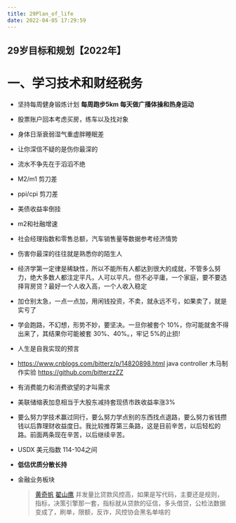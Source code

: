 ```yaml
---
title: 29Plan_of_life
date: 2022-04-05 17:29:59
---
```


 ## 29岁目标和规划【2022年】

  # 一、学习技术和财经税务

  * 坚持每周健身锻炼计划 **每周跑步5km 每天做广播体操和热身运动**

  * 股票账户回本考虑买房，练车以及找对象

  * 身体日渐衰弱湿气重虚胖睡眠差

  * 让你深信不疑的是伤你最深的

  * 流水不争先在于滔滔不绝

  * M2/m1 剪刀差

  * ppi/cpi 剪刀差 

  * 美债收益率倒挂 

  * m2和社融增速

  * 社会经理指数和零售总额，汽车销售量等数据参考经济情势

  * 伤害你最深的往往就是熟悉你的陌生人

  * 经济学第一定律是稀缺性，所以不能所有人都达到很大的成就，不管多么努力，绝大多数人都注定平凡，人可以平凡，但不必平庸，一个家庭，要不要选择背房贷？最好一个人收入高，一个人收入稳定

  * 加仓别太急，一点一点加，用闲钱投资，不卖，就永远不亏，如果卖了，就是实亏了

  * 学会跑路，不幻想，形势不妙，要坚决。一旦你被套个 10%，你可能就舍不得出来了，其结果你可能被套 30%、40%。，牢记 5%的止损!

  * 人生是自我实现的预言

  * https://www.cnblogs.com/bitterz/p/14820898.html java controller 木马制作实验 https://github.com/bitterzzZZ

  * 有消费能力和消费欲望的才叫需求

  * 美联储缩表加息相当于大股东减持套现债市跌收益率涨3%

  * 要么努力学技术赢过同行，要么努力学点别的东西找点退路，要么努力省钱攒钱以后靠理财收益度日。我比较推荐第三条路，这是目前辛苦，以后轻松的路。前面两条现在辛苦，以后继续辛苦。

  * USDX 美元指数 114-104之间

  * **低估优质分散长持**

  * 金融业务板块 
    >  [黄奇帆](https://zh.wikipedia.org/wiki/%E9%BB%84%E5%A5%87%E5%B8%86) 
    >  [翟山鹰](https://www.youtube.com/channel/UCh-2mprMYpQzntogxnXzbig) 
    > 并发量比贷款风控高，如果是写代码，主要还是规则，指标，决策引擎那一套，指标就从贷款的征信，多头借贷，公检法数据变成了，刷单，限额，反诈，风控协会黑名单啥的

